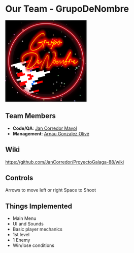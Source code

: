 # Our Team - GrupoDeNombre
![Logo](https://github.com/JanCorredor/ProyectoGalaga-88/blob/main/resources/Wiki/Sprites/GrupoDeNombre.png)
## Team Members
* **Code/QA**: [Jan Corredor Mayol](https://github.com/JanCorredor)<br>
* **Management**: [Arnau Gonzalez Olivé](https://github.com/Algave2005)

## Wiki
https://github.com/JanCorredor/ProyectoGalaga-88/wiki

## Controls
Arrows to move left or right
Space to Shoot

## Things Implemented
- Main Menu
- UI and Sounds
- Basic player mechanics
- 1st level
- 1 Enemy
- Win/lose conditions
